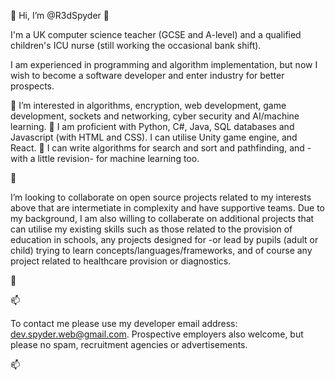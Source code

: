 👋 Hi, I’m @R3dSpyder 👋 

I'm a UK computer science teacher (GCSE and A-level) and a qualified children's ICU nurse (still working the occasional bank shift).

I am experienced in programming and algorithm implementation, but now I wish to become a software developer and enter industry for better prospects.

💞️ I’m interested in algorithms, encryption, web development, game development, sockets and networking, cyber security and AI/machine learning.
💞️ I am proficient with Python, C#, Java, SQL databases and Javascript (with HTML and CSS). I can utilise Unity game engine, and React. 
💞️ I can write algorithms for search and sort and pathfinding, and -with a little revision- for machine learning too.

👀  

I’m looking to collaborate on open source projects related to my interests above that are intermetiate in complexity and have supportive teams.
Due to my background, I am also willing to collaberate on additional projects that can utilise my existing skills such as those related to the provision of education in schools, any projects designed for -or lead by pupils (adult or child) trying to learn concepts/languages/frameworks, and of course any project related to healthcare provision or diagnostics.

👀  


📫

To contact me please use my developer email address: dev.spyder.web@gmail.com. Prospective employers also welcome, but please no spam, 
recruitment agencies or advertisements. 

📫


